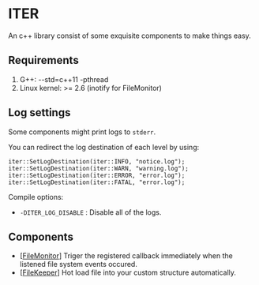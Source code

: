 # ITER #
An c++ library consist of some exquisite components to make things easy.

## Requirements ##
1. G++: --std=c++11 -pthread
2. Linux kernel: >= 2.6 (inotify for FileMonitor)

## Log settings ##
Some components might print logs to ```stderr```.

You can redirect the log destination of each level by using:
```
iter::SetLogDestination(iter::INFO, "notice.log");
iter::SetLogDestination(iter::WARN, "warning.log");
iter::SetLogDestination(iter::ERROR, "error.log");
iter::SetLogDestination(iter::FATAL, "error.log");
```

Compile options: 
* ```-DITER_LOG_DISABLE``` : Disable all of the logs.

## Components ##
* [[FileMonitor](https://github.com/qianyl/iter/tree/master/include/iter/filemonitor)] Triger the registered callback immediately when the listened file system events occured. 
* [[FileKeeper](https://github.com/qianyl/iter/tree/master/include/iter/filekeeper)] Hot load file into your custom structure automatically.
